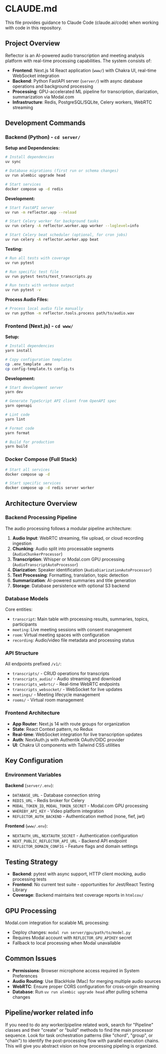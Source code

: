 # CLAUDE.md

This file provides guidance to Claude Code (claude.ai/code) when working with code in this repository.

## Project Overview

Reflector is an AI-powered audio transcription and meeting analysis platform with real-time processing capabilities. The system consists of:

- **Frontend**: Next.js 14 React application (`www/`) with Chakra UI, real-time WebSocket integration
- **Backend**: Python FastAPI server (`server/`) with async database operations and background processing
- **Processing**: GPU-accelerated ML pipeline for transcription, diarization, summarization via Modal.com
- **Infrastructure**: Redis, PostgreSQL/SQLite, Celery workers, WebRTC streaming

## Development Commands

### Backend (Python) - `cd server/`

**Setup and Dependencies:**
```bash
# Install dependencies
uv sync

# Database migrations (first run or schema changes)
uv run alembic upgrade head

# Start services
docker compose up -d redis
```

**Development:**
```bash
# Start FastAPI server
uv run -m reflector.app --reload

# Start Celery worker for background tasks
uv run celery -A reflector.worker.app worker --loglevel=info

# Start Celery beat scheduler (optional, for cron jobs)
uv run celery -A reflector.worker.app beat
```

**Testing:**
```bash
# Run all tests with coverage
uv run pytest

# Run specific test file
uv run pytest tests/test_transcripts.py

# Run tests with verbose output
uv run pytest -v
```

**Process Audio Files:**
```bash
# Process local audio file manually
uv run python -m reflector.tools.process path/to/audio.wav
```

### Frontend (Next.js) - `cd www/`

**Setup:**
```bash
# Install dependencies
yarn install

# Copy configuration templates
cp .env_template .env
cp config-template.ts config.ts
```

**Development:**
```bash
# Start development server
yarn dev

# Generate TypeScript API client from OpenAPI spec
yarn openapi

# Lint code
yarn lint

# Format code
yarn format

# Build for production
yarn build
```

### Docker Compose (Full Stack)

```bash
# Start all services
docker compose up -d

# Start specific services
docker compose up -d redis server worker
```

## Architecture Overview

### Backend Processing Pipeline

The audio processing follows a modular pipeline architecture:

1. **Audio Input**: WebRTC streaming, file upload, or cloud recording ingestion
2. **Chunking**: Audio split into processable segments (`AudioChunkerProcessor`)
3. **Transcription**: Whisper or Modal.com GPU processing (`AudioTranscriptAutoProcessor`)
4. **Diarization**: Speaker identification (`AudioDiarizationAutoProcessor`)
5. **Text Processing**: Formatting, translation, topic detection
6. **Summarization**: AI-powered summaries and title generation
7. **Storage**: Database persistence with optional S3 backend

### Database Models

Core entities:
- `transcript`: Main table with processing results, summaries, topics, participants
- `meeting`: Live meeting sessions with consent management
- `room`: Virtual meeting spaces with configuration
- `recording`: Audio/video file metadata and processing status

### API Structure

All endpoints prefixed `/v1/`:
- `transcripts/` - CRUD operations for transcripts
- `transcripts_audio/` - Audio streaming and download
- `transcripts_webrtc/` - Real-time WebRTC endpoints
- `transcripts_websocket/` - WebSocket for live updates
- `meetings/` - Meeting lifecycle management
- `rooms/` - Virtual room management

### Frontend Architecture

- **App Router**: Next.js 14 with route groups for organization
- **State**: React Context pattern, no Redux
- **Real-time**: WebSocket integration for live transcription updates
- **Auth**: NextAuth.js with Authentik OAuth/OIDC provider
- **UI**: Chakra UI components with Tailwind CSS utilities

## Key Configuration

### Environment Variables

**Backend** (`server/.env`):
- `DATABASE_URL` - Database connection string
- `REDIS_URL` - Redis broker for Celery
- `MODAL_TOKEN_ID`, `MODAL_TOKEN_SECRET` - Modal.com GPU processing
- `WHEREBY_API_KEY` - Video platform integration
- `REFLECTOR_AUTH_BACKEND` - Authentication method (none, fief, jwt)

**Frontend** (`www/.env`):
- `NEXTAUTH_URL`, `NEXTAUTH_SECRET` - Authentication configuration
- `NEXT_PUBLIC_REFLECTOR_API_URL` - Backend API endpoint
- `REFLECTOR_DOMAIN_CONFIG` - Feature flags and domain settings

## Testing Strategy

- **Backend**: pytest with async support, HTTP client mocking, audio processing tests
- **Frontend**: No current test suite - opportunities for Jest/React Testing Library
- **Coverage**: Backend maintains test coverage reports in `htmlcov/`

## GPU Processing

Modal.com integration for scalable ML processing:
- Deploy changes: `modal run server/gpu/path/to/model.py`
- Requires Modal account with `REFLECTOR_GPU_APIKEY` secret
- Fallback to local processing when Modal unavailable

## Common Issues

- **Permissions**: Browser microphone access required in System Preferences
- **Audio Routing**: Use BlackHole (Mac) for merging multiple audio sources
- **WebRTC**: Ensure proper CORS configuration for cross-origin streaming
- **Database**: Run `uv run alembic upgrade head` after pulling schema changes

## Pipeline/worker related info

If you need to do any worker/pipeline related work, search for "Pipeline" classes and their "create" or "build" methods to find the main processor sequence. Look for task orchestration patterns (like "chord", "group", or "chain") to identify the post-processing flow with parallel execution chains. This will give you abstract vision on how processing pipeling is organized.
